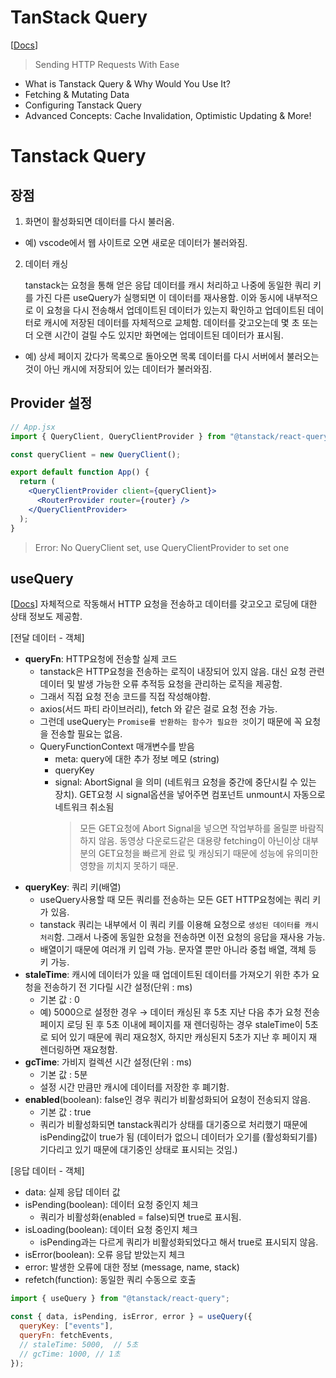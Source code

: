 # TanStack Query

[[Docs](https://tanstack.com/query/latest)]

> Sending HTTP Requests With Ease

- What is Tanstack Query & Why Would You Use It?
- Fetching & Mutating Data
- Configuring Tanstack Query
- Advanced Concepts: Cache Invalidation, Optimistic Updating & More!

# Tanstack Query

## 장점

1. 화면이 활성화되면 데이터를 다시 불러옴.

- 예) vscode에서 웹 사이트로 오면 새로운 데이터가 불러와짐.

2. 데이터 캐싱

   tanstack는 요청을 통해 얻은 응답 데이터를 캐시 처리하고 나중에 동일한 쿼리 키를 가진 다른 useQuery가 실행되면 이 데이터를 재사용함. 이와 동시에 내부적으로 이 요청을 다시 전송해서 업데이트된 데이터가 있는지 확인하고 업데이트된 데이터로 캐시에 저장된 데이터를 자체적으로 교체함. 데이터를 갖고오는데 몇 초 또는 더 오랜 시간이 걸릴 수도 있지만 화면에는 업데이트된 데이터가 표시됨.

- 예) 상세 페이지 갔다가 목록으로 돌아오면 목록 데이터를 다시 서버에서 불러오는 것이 아닌 캐시에 저장되어 있는 데이터가 불러와짐.

## Provider 설정

```jsx
// App.jsx
import { QueryClient, QueryClientProvider } from "@tanstack/react-query";

const queryClient = new QueryClient();

export default function App() {
  return (
    <QueryClientProvider client={queryClient}>
      <RouterProvider router={router} />
    </QueryClientProvider>
  );
}
```

> Error: No QueryClient set, use QueryClientProvider to set one

## useQuery

[[Docs](https://tanstack.com/query/v5/docs/framework/react/reference/useQuery)]
자체적으로 작동해서 HTTP 요청을 전송하고 데이터를 갖고오고 로딩에 대한 상태 정보도 제공함.

[전달 데이터 - 객체]

- **queryFn**: HTTP요청에 전송할 실제 코드
  - tanstack은 HTTP요청을 전송하는 로직이 내장되어 있지 않음. 대신 요청 관련 데이터 및 발생 가능한 오류 추적등 요청을 관리하는 로직을 제공함.
  - 그래서 직접 요청 전송 코드를 직접 작성해야함.
  - axios(서드 파티 라이브러리), fetch 와 같은 걸로 요청 전송 가능.
  - 그런데 useQuery는 `Promise를 반환하는 함수가 필요한 것`이기 때문에 꼭 요청을 전송할 필요는 없음.
  - QueryFunctionContext 매개변수를 받음
    - meta: query에 대한 추가 정보 메모 (string)
    - queryKey
    - signal: AbortSignal 을 의미 (네트워크 요청을 중간에 중단시킬 수 있는 장치). GET요청 시 signal옵션을 넣어주면 컴포넌트 unmount시 자동으로 네트워크 취소됨
      > 모든 GET요청에 Abort Signal을 넣으면 작업부하를 올릴뿐 바람직하지 않음. 동영상 다운로드같은 대용량 fetching이 아닌이상 대부분의 GET요청을 빠르게 완료 및 캐싱되기 때문에 성능에 유의미한 영향을 끼치지 못하기 때문.
- **queryKey**: 쿼리 키(배열)
  - useQuery사용할 때 모든 쿼리를 전송하는 모든 GET HTTP요청에는 쿼리 키가 있음.
  - tanstack 쿼리는 내부에서 이 쿼리 키를 이용해 요청으로 `생성된 데이터를 캐시 처리`함. 그래서 나중에 동일한 요청을 전송하면 이전 요청의 응답을 재사용 가능.
  - 배열이기 때문에 여러개 키 입력 가능. 문자열 뿐만 아니라 중첩 배열, 객체 등 키 가능.
- **staleTime**: 캐시에 데이터가 있을 때 업데이트된 데이터를 가져오기 위한 추가 요청을 전송하기 전 기다릴 시간 설정(단위 : ms)
  - 기본 값 : 0
  - 예) 5000으로 설정한 경우 → 데이터 캐싱된 후 5초 지난 다음 추가 요청 전송
    페이지 로딩 된 후 5초 이내에 페이지를 재 렌더링하는 경우 staleTime이 5초로 되어 있기 때문에 쿼리 재요청X, 하지만 캐싱된지 5초가 지난 후 페이지 재 렌더링하면 재요청함.
- **gcTime**: 가비지 컬렉션 시간 설정(단위 : ms)
  - 기본 값 : 5분
  - 설정 시간 만큼만 캐시에 데이터를 저장한 후 폐기함.
- **enabled**(boolean): false인 경우 쿼리가 비활성화되어 요청이 전송되지 않음.
  - 기본 값 : true
  - 쿼리가 비활성화되면 tanstack쿼리가 상태를 대기중으로 처리했기 때문에 isPending값이 true가 됨 (데이터가 없으니 데이터가 오기를 (활성화되기를) 기다리고 있기 때문에 대기중인 상태로 표시되는 것임.)

[응답 데이터 - 객체]

- data: 실제 응답 데이터 값
- isPending(boolean): 데이터 요청 중인지 체크
  - 쿼리가 비활성화(enabled = false)되면 true로 표시됨.
- isLoading(boolean): 데이터 요청 중인지 체크
  - isPending과는 다르게 쿼리가 비활성화되었다고 해서 true로 표시되지 않음.
- isError(boolean): 오류 응답 받았는지 체크
- error: 발생한 오류에 대한 정보 (message, name, stack)
- refetch(function): 동일한 쿼리 수동으로 호출

```jsx
import { useQuery } from "@tanstack/react-query";

const { data, isPending, isError, error } = useQuery({
  queryKey: ["events"],
  queryFn: fetchEvents,
  // staleTime: 5000,  // 5초
  // gcTime: 1000, // 1초
});
```
